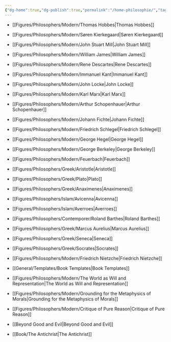 ```yaml
---
{"dg-home":true,"dg-publish":true,"permalink":"/home-philosophie/","tags":"gardenEntry","dgPassFrontmatter":true}
---
```



- [[Figures/Philosophers/Modern/Thomas Hobbes\|Thomas Hobbes]]
- [[Figures/Philosophers/Modern/Søren Kierkegaard\|Søren Kierkegaard]]
- [[Figures/Philosophers/Modern/John Stuart Mill\|John Stuart Mill]]
- [[Figures/Philosophers/Modern/William James\|William James]]
- [[Figures/Philosophers/Modern/Rene Descartes\|Rene Descartes]]
- [[Figures/Philosophers/Modern/Immanuel Kant\|Immanuel Kant]]
- [[Figures/Philosophers/Modern/John Locke\|John Locke]]
- [[Figures/Philosophers/Modern/Karl Marx\|Karl Marx]]
- [[Figures/Philosophers/Modern/Arthur Schopenhauer\|Arthur Schopenhauer]]
- [[Figures/Philosophers/Modern/Johann Fichte\|Johann Fichte]]
- [[Figures/Philosophers/Modern/Friedrich Schlegel\|Friedrich Schlegel]]
- [[Figures/Philosophers/Modern/George Hegel\|George Hegel]]
- [[Figures/Philosophers/Modern/George Berkeley\|George Berkeley]]
- [[Figures/Philosophers/Modern/Feuerbach\|Feuerbach]]
- [[Figures/Philosophers/Greek/Aristotle\|Aristotle]]
- [[Figures/Philosophers/Greek/Plato\|Plato]]
- [[Figures/Philosophers/Greek/Anaximenes\|Anaximenes]]
- [[Figures/Philosophers/Islam/Avicenna\|Avicenna]]
- [[Figures/Philosophers/Islam/Averroes\|Averroes]]
- [[Figures/Philosophers/Contemporer/Roland Barthes\|Roland Barthes]]
- [[Figures/Philosophers/Greek/Marcus Aurelius\|Marcus Aurelius]]
- [[Figures/Philosophers/Greek/Seneca\|Seneca]]
- [[Figures/Philosophers/Greek/Socrates\|Socrates]]
- [[Figures/Philosophers/Modern/Friedrich Nietzche\|Friedrich Nietzche]]


- [[General/Templates/Book Templates\|Book Templates]]
- [[Figures/Philosophers/Modern/The World as Will and Representation\|The World as Will and Representation]]
- [[Figures/Philosophers/Modern/Grounding for the Metaphysics of Morals\|Grounding for the Metaphysics of Morals]]
- [[Figures/Philosophers/Modern/Critique of Pure Reason\|Critique of Pure Reason]]
- [[Beyond Good and Evil\|Beyond Good and Evil]]
- [[Book/The Antichrist\|The Antichrist]]












